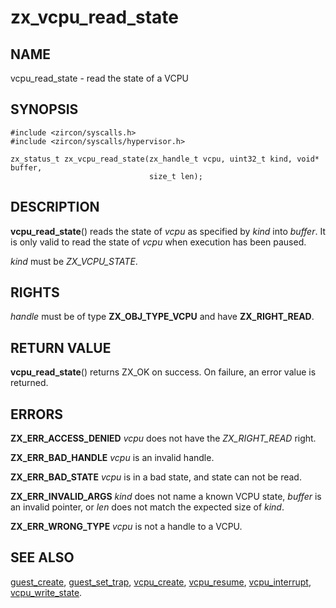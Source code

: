 # zx_vcpu_read_state

## NAME

vcpu_read_state - read the state of a VCPU

## SYNOPSIS

```
#include <zircon/syscalls.h>
#include <zircon/syscalls/hypervisor.h>

zx_status_t zx_vcpu_read_state(zx_handle_t vcpu, uint32_t kind, void* buffer,
                               size_t len);
```

## DESCRIPTION

**vcpu_read_state**() reads the state of *vcpu* as specified by *kind* into
*buffer*. It is only valid to read the state of *vcpu* when execution has been
paused.

*kind* must be *ZX_VCPU_STATE*.

## RIGHTS

<!-- Updated by scripts/update-docs-from-abigen, do not edit this section manually. -->

*handle* must be of type **ZX_OBJ_TYPE_VCPU** and have **ZX_RIGHT_READ**.

## RETURN VALUE

**vcpu_read_state**() returns ZX_OK on success. On failure, an error value is
returned.

## ERRORS

**ZX_ERR_ACCESS_DENIED** *vcpu* does not have the *ZX_RIGHT_READ* right.

**ZX_ERR_BAD_HANDLE** *vcpu* is an invalid handle.

**ZX_ERR_BAD_STATE** *vcpu* is in a bad state, and state can not be read.

**ZX_ERR_INVALID_ARGS** *kind* does not name a known VCPU state, *buffer* is an
invalid pointer, or *len* does not match the expected size of *kind*.

**ZX_ERR_WRONG_TYPE** *vcpu* is not a handle to a VCPU.

## SEE ALSO

[guest_create](guest_create.md),
[guest_set_trap](guest_set_trap.md),
[vcpu_create](vcpu_create.md),
[vcpu_resume](vcpu_resume.md),
[vcpu_interrupt](vcpu_interrupt.md),
[vcpu_write_state](vcpu_write_state.md).
